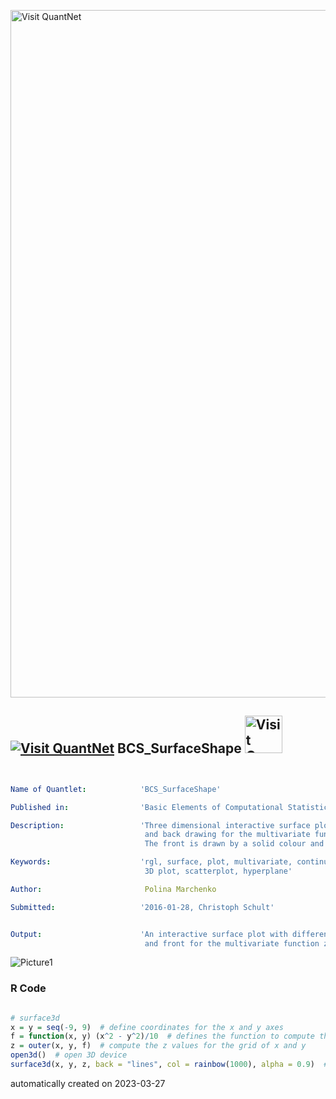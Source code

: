 [<img src="https://github.com/QuantLet/Styleguide-and-FAQ/blob/master/pictures/banner.png" width="1100" alt="Visit QuantNet">](http://quantlet.de/)

## [<img src="https://github.com/QuantLet/Styleguide-and-FAQ/blob/master/pictures/qloqo.png" alt="Visit QuantNet">](http://quantlet.de/) **BCS_SurfaceShape** [<img src="https://github.com/QuantLet/Styleguide-and-FAQ/blob/master/pictures/QN2.png" width="60" alt="Visit QuantNet 2.0">](http://quantlet.de/)

```yaml


Name of Quantlet:            'BCS_SurfaceShape'

Published in:                'Basic Elements of Computational Statistics'

Description:                 'Three dimensional interactive surface plot with different front
                              and back drawing for the multivariate function z = 0.1 * (x^2 - y^2).
                              The front is drawn by a solid colour and the back with lines.'

Keywords:                    'rgl, surface, plot, multivariate, continuous,
                              3D plot, scatterplot, hyperplane'

Author:                       Polina Marchenko

Submitted:                   '2016-01-28, Christoph Schult'


Output:                      'An interactive surface plot with different drawings for the back
                              and front for the multivariate function z = 0.1 * (x^2 - y^2).'

```

![Picture1](BCS_SurfaceShape.png)

### R Code
```r

# surface3d
x = y = seq(-9, 9)  # define coordinates for the x and y axes
f = function(x, y) (x^2 - y^2)/10  # defines the function to compute the z values depending on x and y
z = outer(x, y, f)  # compute the z values for the grid of x and y
open3d()  # open 3D device
surface3d(x, y, z, back = "lines", col = rainbow(1000), alpha = 0.9)  # define color and transparency level
```

automatically created on 2023-03-27